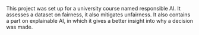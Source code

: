 This project was set up for a university course named responsible AI. It assesses a dataset on fairness, it also mitigates unfairness. It also contains a part on explainable AI, in which it gives a better insight into why a decision was made.
